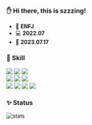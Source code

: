 

<!--![header](https://capsule-render.vercel.app/api?type=soft&text=szzzing&animation=fadeIn&color=000&fontColor=FFAFBE&height=200)-->

### ✋ Hi there, this is szzzing!
- 🤔 **ENFJ**
- 💻 **2022.07**
- 👔 **2023.07.17**
  
### 💪 Skill
<div> 
  <img src="https://img.shields.io/badge/Java-007396?style=for-the-badge&logo=OpenJDK&logoColor=fff"/>
  <img src="https://img.shields.io/badge/Springboot-6DB33F?style=for-the-badge&logo=Spring%20Boot&logoColor=fff"/>
  <img src="https://img.shields.io/badge/Spring%20Security-6DB33F?style=for-the-badge&logo=Spring%20Security&logoColor=fff"/>
</div>

<div>
  <img src="https://img.shields.io/badge/Oracle-F80000?style=for-the-badge&logo=Oracle&logoColor=fff"/>
  <img src="https://img.shields.io/badge/MySQL-4479A1?style=for-the-badge&logo=MySQL&logoColor=fff"/>
  <img src="https://img.shields.io/badge/redis-DC382D?style=for-the-badge&logo=redis&logoColor=fff"/>
</div>

<div>
  <img src="https://img.shields.io/badge/HTML5-E34F26?style=for-the-badge&logo=HTML5&logoColor=fff"/>
  <img src="https://img.shields.io/badge/JavaScript-F7DF1E?style=for-the-badge&logo=JavaScript&logoColor=fff"/>
  <img src="https://img.shields.io/badge/Vue-4FC08D?style=for-the-badge&logo=Vue.js&logoColor=fff"/>
  <img src="https://img.shields.io/badge/CSS3-1572B6?style=for-the-badge&logo=CSS3&logoColor=fff"/>
</div>

### ✨ Status
![stats](https://github-readme-stats.vercel.app/api?username=szzzing&show_icons=true&bg_color=000&ring_color=FFAFBE&title_color=FFAFBE&text_color=fff&icon_color=FFAFBE)

